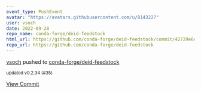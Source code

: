 ```yaml
---
event_type: PushEvent
avatar: "https://avatars.githubusercontent.com/u/814322?"
user: vsoch
date: 2022-09-28
repo_name: conda-forge/deid-feedstock
html_url: https://github.com/conda-forge/deid-feedstock/commit/42729e6c97f7051f3674f28cec5f4c6dde8e0137
repo_url: https://github.com/conda-forge/deid-feedstock
---
```


<a href='https://github.com/vsoch' target='_blank'>vsoch</a> pushed to <a href='https://github.com/conda-forge/deid-feedstock' target='_blank'>conda-forge/deid-feedstock</a>

<small>updated v0.2.34 (#35)</small>

<a href='https://github.com/conda-forge/deid-feedstock/commit/42729e6c97f7051f3674f28cec5f4c6dde8e0137' target='_blank'>View Commit</a>